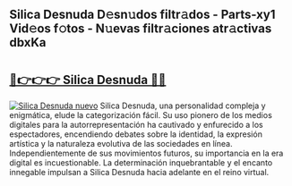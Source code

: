 ## Silica Desnuda D𝚎sn𝚞dos filtr𝚊dos - Parts-xy1 Vid𝚎os f𝚘tos - N𝚞evas filtr𝚊ciones atr𝚊ctivas dbxKa

# <h2><a href="http://mb5uk4j.tromn.icu/?c=Silica+Desnuda">🔗👉👉👉 Silica Desnuda 🔗🔗</a></h2>

[![Silica Desnuda nuevo](https://i.imgur.com/pEAQMta.gif)](http://mb5uk4j.tromn.icu/?c=Silica+Desnuda)
Silica Desnuda, una personalidad compleja y enigmática, elude la categorización fácil. Su uso pionero de los medios digitales para la autorrepresentación ha cautivado y enfurecido a los espectadores, encendiendo debates sobre la identidad, la expresión artística y la naturaleza evolutiva de las sociedades en línea. Independientemente de sus movimientos futuros, su importancia en la era digital es incuestionable. La determinación inquebrantable y el encanto innegable impulsan a Silica Desnuda hacia adelante en el reino virtual.
